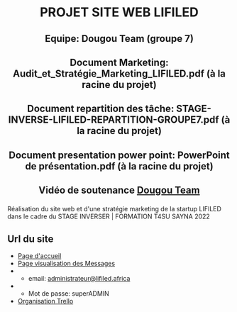 # <p align="center"> PROJET SITE WEB LIFILED </p>
## <p align="center"> Equipe: Dougou Team (groupe 7) </p>
## <p align="center"> Document Marketing: Audit_et_Stratégie_Marketing_LIFILED.pdf (à la racine du projet)  </p> 
## <p align="center"> Document repartition des tâche: STAGE-INVERSE-LIFILED-REPARTITION-GROUPE7.pdf (à la racine du projet)  </p> 
## <p align="center"> Document presentation power point: PowerPoint de présentation.pdf (à la racine du projet)  </p> 
## <p align="center"> Vidéo de soutenance [Dougou Team](https://drive.google.com/file/d/140_7sml_Szx9IR-v2N5RWx0S0Yb97ALU/view?usp=sharing) </p>

Réalisation du site web et d'une stratégie marketing de la startup LIFILED dans le cadre du STAGE INVERSER | FORMATION T4SU SAYNA 2022

## Url du site
- [Page d'accueil](https://amani-arnaud.github.io/PROJET-SITE-WEB-LIFILED)
- [Page visualisation des Messages](https://amani-arnaud.github.io/PROJET-SITE-WEB-LIFILED/lifiled-admin/login)
- - email: administrateur@lifiled.africa
- - Mot de passe: superADMIN
- [Organisation Trello](https://trello.com/invite/b/0uRfBMz9/4dc96b2be9967a1d5842fb5cb5e75cfb/projet-site-web-lifiled-stage-inverse-t4su) 
